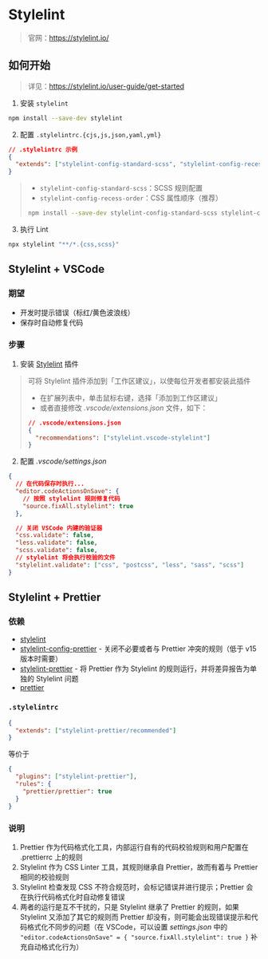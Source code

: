 # Stylelint

> 官网：https://stylelint.io/

## 如何开始

> 详见：https://stylelint.io/user-guide/get-started

1. 安装 `stylelint`

```bash
npm install --save-dev stylelint
```

2. 配置 `.stylelintrc.{cjs,js,json,yaml,yml}`

```json
// .stylelintrc 示例
{
  "extends": ["stylelint-config-standard-scss", "stylelint-config-recess-order"]
}
```

> - `stylelint-config-standard-scss`：SCSS 规则配置
> - `stylelint-config-recess-order`：CSS 属性顺序（推荐）
>
> ```bash
> npm install --save-dev stylelint-config-standard-scss stylelint-config-recess-order
> ```

3. 执行 Lint

```bash
npx stylelint "**/*.{css,scss}"
```

## Stylelint + VSCode

### 期望

- 开发时提示错误（标红/黄色波浪线）
- 保存时自动修复代码

### 步骤

1. 安装 [Stylelint](https://marketplace.visualstudio.com/items?itemName=stylelint.vscode-stylelint) 插件

> 可将 Stylelint 插件添加到「工作区建议」，以使每位开发者都安装此插件
>
> - 在扩展列表中，单击鼠标右键，选择「添加到工作区建议」
> - 或者直接修改 _.vscode/extensions.json_ 文件，如下：
>
> ```json
> // .vscode/extensions.json
> {
>   "recommendations": ["stylelint.vscode-stylelint"]
> }
> ```

2. 配置 _.vscode/settings.json_

```json
{
  // 在代码保存时执行...
  "editor.codeActionsOnSave": {
    // 按照 stylelint 规则修复代码
    "source.fixAll.stylelint": true
  },

  // 关闭 VSCode 内建的验证器
  "css.validate": false,
  "less.validate": false,
  "scss.validate": false,
  // stylelint 将会执行校验的文件
  "stylelint.validate": ["css", "postcss", "less", "sass", "scss"]
}
```

## Stylelint + Prettier

### 依赖

- [stylelint](https://github.com/stylelint/stylelint)
- [stylelint-config-prettier](https://github.com/prettier/stylelint-config-prettier) - 关闭不必要或者与 Prettier 冲突的规则（低于 v15 版本时需要）
- [stylelint-prettier](https://github.com/prettier/stylelint-prettier) - 将 Prettier 作为 Stylelint 的规则运行，并将差异报告为单独的 Stylelint 问题
- [prettier](https://github.com/prettier/prettier)

### `.stylelintrc`

```json
{
  "extends": ["stylelint-prettier/recommended"]
}
```

等价于

```json
{
  "plugins": ["stylelint-prettier"],
  "rules": {
    "prettier/prettier": true
  }
}
```

### 说明

1. Prettier 作为代码格式化工具，内部运行自有的代码校验规则和用户配置在 .prettierrc 上的规则
2. Stylelint 作为 CSS Linter 工具，其规则继承自 Prettier，故而有着与 Prettier 相同的校验规则
3. Stylelint 检查发现 CSS 不符合规范时，会标记错误并进行提示；Prettier 会在执行代码格式化时自动修复错误
4. 两者的运行是互不干扰的，只是 Stylelint 继承了 Prettier 的规则，如果 Stylelint 又添加了其它的规则而 Prettier 却没有，则可能会出现错误提示和代码格式化不同步的问题（在 VSCode，可以设置 _settings.json_ 中的 `"editor.codeActionsOnSave" = { "source.fixAll.stylelint": true }` 补充自动格式化行为）
